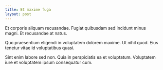```yaml
---
title: Et maxime fuga
layout: post
---
```

Et corporis aliquam recusandae. Fugiat quibusdam sed incidunt minus magni. Et recusandae at natus.

Quo praesentium eligendi in voluptatem dolorem maxime. Ut nihil quod. Eius tenetur vitae id voluptatibus quasi.

Sint enim labore sed non. Quia in perspiciatis ea et voluptatum. Voluptatem iure et voluptatem ipsum consequatur cum.
